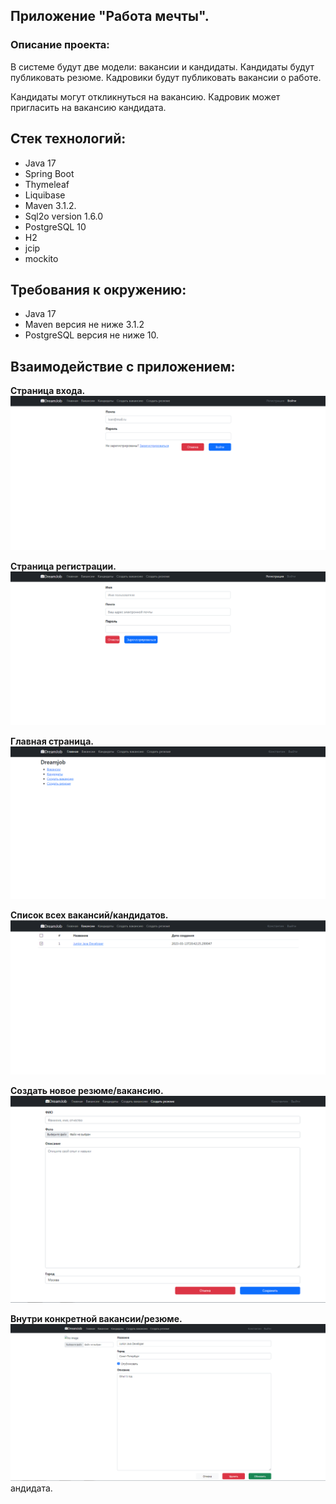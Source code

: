 ## Приложение "Работа мечты".

### Описание проекта:

В системе будут две модели: вакансии и кандидаты. Кандидаты будут публиковать резюме. Кадровики будут публиковать вакансии о работе.

Кандидаты могут откликнуться на вакансию. Кадровик может пригласить на вакансию кандидата.

## Стек технологий:
- Java 17
- Spring Boot
- Thymeleaf
- Liquibase
- Maven 3.1.2.
- Sql2o version 1.6.0
- PostgreSQL 10
- H2
- jcip
- mockito

## Требования к окружению:
- Java 17
- Maven версия не ниже 3.1.2
- PostgreSQL версия не ниже 10.

## Взаимодействие с приложением:
**Страница входа.**
![](files/loginpage.png)

**Страница регистрации.**
![](files/registrationpage.png)

**Главная страница.**
![](files/mainpage.png)

**Список всех вакансий/кандидатов.**
![](files/vacancies.png)

**Создать новое резюме/вакансию.**
![](files/newresume.png)

**Внутри конкретной вакансии/резюме.**
![](files/update.png)андидата.